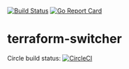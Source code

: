 [![Build Status](https://travis-ci.org/warren-veerasingam/terraform-switcher.svg?branch=master)](https://travis-ci.org/warren-veerasingam/terraform-switcher)
[![Go Report Card](https://goreportcard.com/badge/github.com/warren-veerasingam/terraform-switcher)](https://goreportcard.com/report/github.com/warren-veerasingam/terraform-switcher)

# terraform-switcher

Circle build status:
[![CircleCI](https://circleci.com/gh/warren-veerasingam/terraform-switcher.svg?style=svg)](https://circleci.com/gh/warren-veerasingam/terraform-switcher)   



